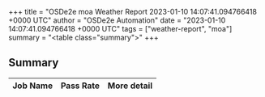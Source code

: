 +++
title = "OSDe2e moa Weather Report 2023-01-10 14:07:41.094766418 +0000 UTC"
author = "OSDe2e Automation"
date = "2023-01-10 14:07:41.094766418 +0000 UTC"
tags = ["weather-report", "moa"]
summary = "<table class=\"summary\"></table>"
+++
## Summary

| Job Name | Pass Rate | More detail |
|----------|-----------|-------------|




